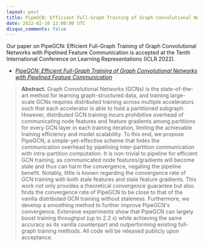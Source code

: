 ```yaml
---
layout: post
title: PipeGCN: Efficient Full-Graph Training of Graph Convolutional Networks with Pipelined Feature Communication is accepted at ICLR 2022
date: 2022-02-10 12:00:00 UTC
disqus_comments: false
---
```


Our paper on PipeGCN: Efficient Full-Graph Training of Graph Convolutional Networks with Pipelined Feature Communication is accepted at the Tenth International Conference on Learning Representations (ICLR 2022).

- [*PipeGCN: Efficient Full-Graph Training of Graph Convolutional Networks with Pipelined Feature Communication*](/pubs/Conferences/PipeGCN.pdf)

>**Abstract.** 
>Graph Convolutional Networks (GCNs) is the state-of-the-art method for learning graph-structured data, and training large-scale GCNs requires distributed training across multiple accelerators such that each accelerator is able to hold a partitioned subgraph. However, distributed GCN training incurs prohibitive overhead of communicating node features and feature gradients among partitions for every GCN layer in each training iteration, limiting the achievable training efficiency and model scalability. To this end, we propose PipeGCN, a simple-yet-effective scheme that hides the communication overhead by pipelining inter-partition communication with intra-partition computation. It is non-trivial to pipeline for efficient GCN training, as communicated node features/gradients will become stale and thus can harm the convergence, negating the pipeline benefit. Notably, little is known regarding the convergence rate of GCN training with both stale features and stale feature gradients. This work not only provides a theoretical convergence guarantee but also finds the convergence rate of PipeGCN to be close to that of the vanilla distributed GCN training without staleness. Furthermore, we develop a smoothing method to further improve PipeGCN's convergence. Extensive experiments show that PipeGCN can largely boost training throughput (up to 2.2 x) while achieving the same accuracy as its vanilla counterpart and outperforming existing full-graph training methods. All code will be released publicly upon acceptance.
